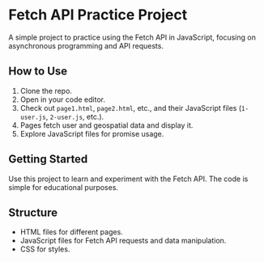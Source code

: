# Fetch API Practice Project

A simple project to practice using the Fetch API in JavaScript, focusing on asynchronous programming and API requests.

## How to Use

1. Clone the repo.
2. Open in your code editor.
3. Check out `page1.html`, `page2.html`, etc., and their JavaScript files (`1-user.js`, `2-user.js`, etc.).
4. Pages fetch user and geospatial data and display it.
5. Explore JavaScript files for promise usage.

## Getting Started

Use this project to learn and experiment with the Fetch API. The code is simple for educational purposes.

## Structure

- HTML files for different pages.
- JavaScript files for Fetch API requests and data manipulation.
- CSS for styles.
